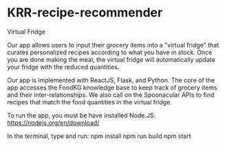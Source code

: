 # KRR-recipe-recommender

Virtual Fridge 

Our app allows users to input their grocery items into a "virtual fridge" that curates personalized recipes according to what you have in stock. Once you are done making the meal, the virtual fridge will automatically update your fridge with the reduced quantities. 

Our app is implemented with ReactJS, Flask, and Python. The core of the app accesses the FoodKG knowledge base to keep track of grocery items and their inter-relationships. We also call on the Spoonacular APIs to find recipes that match the food quantities in the virtual fridge. 

To run the app, you must be have installed Node.JS:
https://nodejs.org/en/download/

In the terminal, type and run:
npm install
npm run build
npm start 

